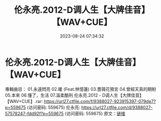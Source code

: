 ﻿---
title: 伦永亮.2012-D调人生【大牌佳音】【WAV+CUE】
date: 2023-08-24 07:34:32
categories: WAV车载音乐、镜像
tags: 华语中文
---
# 伦永亮.2012-D调人生【大牌佳音】【WAV+CUE】

專輯曲目：
01.永遠閃亮
02.暖 (Feat.林憶蓮)
03.薔薇花預言
04.曾經天真的期盼
05.本來
06.懂了，生活
07.溫柔酷刑
伦永亮.2012 - D调人生【大牌佳音】【WAV+CUE】.rar: https://url27.ctfile.com/f/9388027-923915397-079de7?p=559675
(访问密码: 559675)
伦永亮: https://url27.ctfile.com/d/9388027-57578247-fdd92f?p=559675
(访问密码: 559675)
原文：[链接](https://blog.sina.com.cn/s/blog_1647c7e7601031384.html)